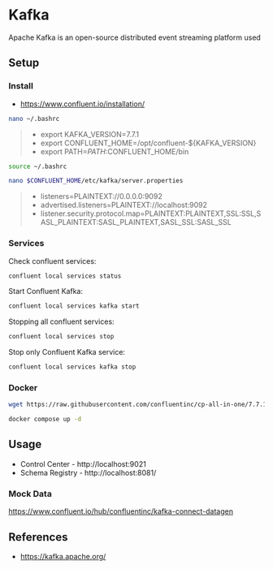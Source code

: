 # Kafka

Apache Kafka is an open-source distributed event streaming platform used

## Setup

### Install

- https://www.confluent.io/installation/

```sh
nano ~/.bashrc
```

> - export KAFKA_VERSION=7.7.1
> - export CONFLUENT_HOME=/opt/confluent-${KAFKA_VERSION}
> - export PATH=$PATH:$CONFLUENT_HOME/bin

```sh
source ~/.bashrc
```

```sh
nano $CONFLUENT_HOME/etc/kafka/server.properties
```

> - listeners=PLAINTEXT://0.0.0.0:9092
> - advertised.listeners=PLAINTEXT://localhost:9092
> - listener.security.protocol.map=PLAINTEXT:PLAINTEXT,SSL:SSL,SASL_PLAINTEXT:SASL_PLAINTEXT,SASL_SSL:SASL_SSL

### Services

Check confluent services:

```sh
confluent local services status
```

Start Confluent Kafka:
```sh
confluent local services kafka start
```

Stopping all confluent services:
```sh
confluent local services stop
```

Stop only Confluent Kafka service:

```sh
confluent local services kafka stop
```

### Docker

```sh
wget https://raw.githubusercontent.com/confluentinc/cp-all-in-one/7.7.1-post/cp-all-in-one-kraft/docker-compose.yml
```

```sh
docker compose up -d
```

## Usage

- Control Center - http://localhost:9021
- Schema Registry - http://localhost:8081/

### Mock Data

https://www.confluent.io/hub/confluentinc/kafka-connect-datagen

## References

- https://kafka.apache.org/